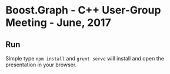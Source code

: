 # Boost.Graph - C++ User-Group Meeting - June, 2017

## Run
Simple type `npm install` and `grunt serve` will install and open the presentation in your browser.
